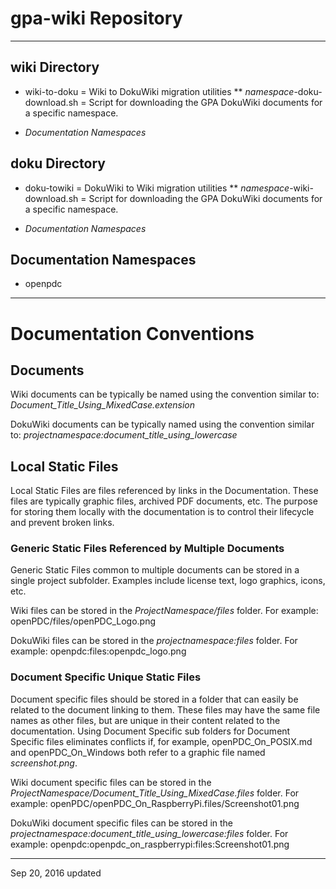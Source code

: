 # gpa-wiki Repository #

---

## wiki Directory ##
* wiki-to-doku = Wiki to DokuWiki migration utilities
** _namespace_-doku-download.sh = Script for downloading the GPA DokuWiki documents for a specific namespace.

* _Documentation Namespaces_

## doku Directory ##
* doku-towiki = DokuWiki to Wiki migration utilities
** _namespace_-wiki-download.sh = Script for downloading the GPA DokuWiki documents for a specific namespace.

* _Documentation Namespaces_

## Documentation Namespaces ##
* openpdc

---

# Documentation Conventions #

## Documents ##

Wiki documents can be typically be named using the convention similar to:  _Document_Title_Using_MixedCase.extension_

DokuWiki documents can be typically named using the convention similar to:  _projectnamespace:document_title_using_lowercase_

## Local Static Files ##

Local Static Files are files referenced by links in the Documentation.  These files are typically graphic files, archived PDF documents, etc.  The purpose for storing them locally with the documentation is to control their lifecycle and prevent broken links.

### Generic Static Files Referenced by Multiple Documents ###

Generic Static Files common to multiple documents can be stored in a single project subfolder.  Examples include license text, logo graphics, icons, etc.

Wiki files can be stored in the _ProjectNamespace/files_ folder.  For example:  openPDC/files/openPDC_Logo.png

DokuWiki files can be stored in the _projectnamespace:files_ folder.  For example:  openpdc:files:openpdc_logo.png

### Document Specific Unique Static Files ###

Document specific files should be stored in a folder that can easily be related to the document linking to them.  These files may have the same file names as other files, but are unique in their content related to the documentation.  Using Document Specific sub folders for Document Specific files eliminates conflicts if, for example, openPDC_On_POSIX.md and openPDC_On_Windows both refer to a graphic file named _screenshot.png_.

Wiki document specific files can be stored in the _ProjectNamespace/Document_Title_Using_MixedCase.files_ folder.  For example:  openPDC/openPDC_On_RaspberryPi.files/Screenshot01.png

DokuWiki document specific files can be stored in the _projectnamespace:document_title_using_lowercase:files_ folder.  For example:  openpdc:openpdc_on_raspberrypi:files:Screenshot01.png

---

Sep 20, 2016 updated
